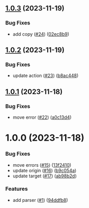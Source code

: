 ## [1.0.3](https://github.com/devdigital/tson/compare/parse-v1.0.2...parse-v1.0.3) (2023-11-19)


### Bug Fixes

* add copy ([#24](https://github.com/devdigital/tson/issues/24)) ([02ec8b9](https://github.com/devdigital/tson/commit/02ec8b9727afc6f4319438a971159106bf0e3440))

## [1.0.2](https://github.com/devdigital/tson/compare/parse-v1.0.1...parse-v1.0.2) (2023-11-19)


### Bug Fixes

* update action ([#23](https://github.com/devdigital/tson/issues/23)) ([b8ac448](https://github.com/devdigital/tson/commit/b8ac448e505938353023911e66507737fd03a16c))

## [1.0.1](https://github.com/devdigital/tson/compare/parse-v1.0.0...parse-v1.0.1) (2023-11-18)


### Bug Fixes

* move error ([#22](https://github.com/devdigital/tson/issues/22)) ([a0c13d4](https://github.com/devdigital/tson/commit/a0c13d4609805c35cdbb7247c345f628c50da10b))

# 1.0.0 (2023-11-18)


### Bug Fixes

* move errors ([#15](https://github.com/devdigital/tson/issues/15)) ([13f2410](https://github.com/devdigital/tson/commit/13f2410adc342ac033d49768e3ea1c5013f68b74))
* update origin ([#16](https://github.com/devdigital/tson/issues/16)) ([b9c054a](https://github.com/devdigital/tson/commit/b9c054a50ac0f5e6a811478c02bd34c1c485dd6c))
* update target ([#17](https://github.com/devdigital/tson/issues/17)) ([ab98b2d](https://github.com/devdigital/tson/commit/ab98b2d6cfda7994785311fe94f37fae8b7c54ea))


### Features

* add parser ([#1](https://github.com/devdigital/tson/issues/1)) ([94ddfb8](https://github.com/devdigital/tson/commit/94ddfb848df1b78d1fdc222fa804dfd680fc32f0))
